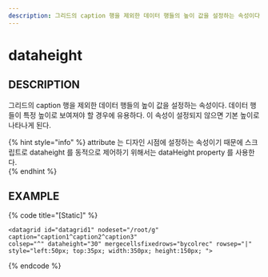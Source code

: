 ```yaml
---
description: 그리드의 caption 행을 제외한 데이터 행들의 높이 값을 설정하는 속성이다.
---
```


# dataheight

## DESCRIPTION

그리드의 caption 행을 제외한 데이터 행들의 높이 값을 설정하는 속성이다. 데이터 행들이 특정 높이로 보여져야 할 경우에 유용하다. 이 속성이 설정되지 않으면 기본 높이로 나타나게 된다.

{% hint style="info" %}
attribute 는 디자인 시점에 설정하는 속성이기 때문에 스크립트로 dataheight 를 동적으로 제어하기 위해서는 dataHeight property 를 사용한다.  
{% endhint %}

## EXAMPLE

{% code title="\[Static\]" %}
```markup
<datagrid id="datagrid1" nodeset="/root/g" caption="caption1^caption2^caption3" 
colsep="^" dataheight="30" mergecellsfixedrows="bycolrec" rowsep="|" 
style="left:50px; top:35px; width:350px; height:150px; "> 
```
{% endcode %}


